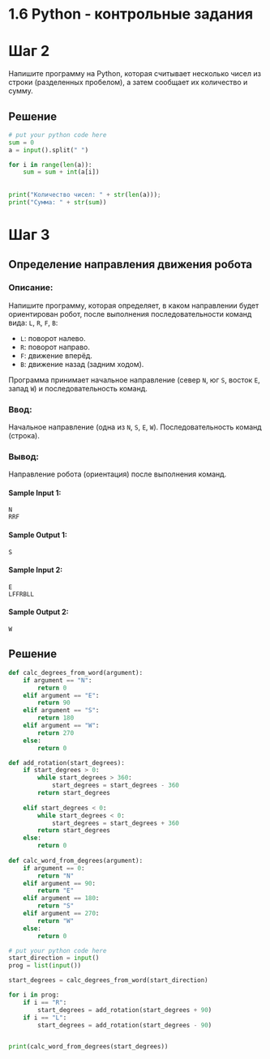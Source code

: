 # 1.6 Python - контрольные задания

# Шаг 2

Напишите программу на Python, которая считывает несколько чисел из строки (разделенных пробелом), а затем сообщает их количество и сумму.

## Решение

```python
# put your python code here
sum = 0
a = input().split(" ")

for i in range(len(a)):
    sum = sum + int(a[i])
    
    
print("Количество чисел: " + str(len(a)));
print("Сумма: " + str(sum))
```


# Шаг 3

## Определение направления движения робота
### Описание:
Напишите программу, которая определяет, в каком направлении будет ориентирован робот, после выполнения последовательности команд вида: `L`, `R`, `F`, `B`:

- `L`: поворот налево.
- `R`: поворот направо.
- `F`: движение вперёд.
- `B`: движение назад (задним ходом).

Программа принимает начальное направление (север `N`, юг `S`, восток `E`, запад `W`) и последовательность команд.

### Ввод:
Начальное направление (одна из `N`, `S`, `E`, `W`).
Последовательность команд (строка).
### Вывод:
Направление робота (ориентация) после выполнения команд.

#### Sample Input 1:

    N
    RRF

#### Sample Output 1:

    S

#### Sample Input 2:

    E
    LFFRBLL

#### Sample Output 2:

    W

## Решение

```python
def calc_degrees_from_word(argument):
    if argument == "N":
        return 0
    elif argument == "E":
        return 90
    elif argument == "S":
        return 180
    elif argument == "W":
        return 270
    else:
        return 0

def add_rotation(start_degrees):
    if start_degrees > 0:
        while start_degrees > 360:
            start_degrees = start_degrees - 360
        return start_degrees
    
    elif start_degrees < 0:
        while start_degrees < 0:
            start_degrees = start_degrees + 360
        return start_degrees
    else:
        return 0
        
def calc_word_from_degrees(argument):
    if argument == 0:
        return "N"
    elif argument == 90:
        return "E"
    elif argument == 180:
        return "S"
    elif argument == 270:
        return "W"
    else:
        return 0

# put your python code here
start_direction = input()
prog = list(input())

start_degrees = calc_degrees_from_word(start_direction)

for i in prog:
    if i == "R":
        start_degrees = add_rotation(start_degrees + 90)
    if i == "L":
        start_degrees = add_rotation(start_degrees - 90)


print(calc_word_from_degrees(start_degrees))
```